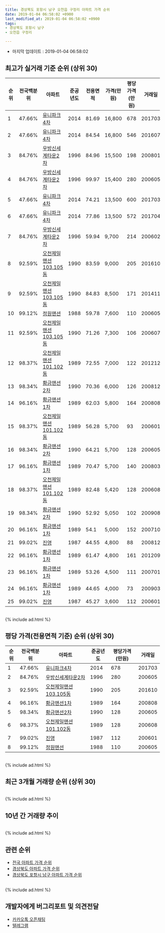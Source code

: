 ```yaml
---
title: 경상북도 포항시 남구 오천읍 구정리 아파트 가격 순위
date: 2019-01-04 06:58:02 +0900
last_modified_at: 2019-01-04 06:58:02 +0900
tags:
- 경상북도 포항시 남구
- 오천읍 구정리

---
```


* 마지막 업데이트 : 2019-01-04 06:58:02

## 최고가 실거래 기준 순위 (상위 30)


|순위|전국백분위|아파트|준공년도|전용면적|가격(만원)|평당가격(만원)|거래일|
|---|---|---|---|---|---|---|---|
|1|47.66%|[유니파크4차](https://search.naver.com/search.naver?query=%EA%B2%BD%EC%83%81%EB%B6%81%EB%8F%84+%ED%8F%AC%ED%95%AD%EC%8B%9C+%EB%82%A8%EA%B5%AC+%EC%98%A4%EC%B2%9C%EC%9D%8D+%EA%B5%AC%EC%A0%95%EB%A6%AC+%EC%9C%A0%EB%8B%88%ED%8C%8C%ED%81%AC4%EC%B0%A8)|2014|81.69|16,800|678|201703|
|2|47.66%|[유니파크4차](https://search.naver.com/search.naver?query=%EA%B2%BD%EC%83%81%EB%B6%81%EB%8F%84+%ED%8F%AC%ED%95%AD%EC%8B%9C+%EB%82%A8%EA%B5%AC+%EC%98%A4%EC%B2%9C%EC%9D%8D+%EA%B5%AC%EC%A0%95%EB%A6%AC+%EC%9C%A0%EB%8B%88%ED%8C%8C%ED%81%AC4%EC%B0%A8)|2014|84.54|16,800|546|201607|
|3|84.76%|[우방신세계타운2차](https://search.naver.com/search.naver?query=%EA%B2%BD%EC%83%81%EB%B6%81%EB%8F%84+%ED%8F%AC%ED%95%AD%EC%8B%9C+%EB%82%A8%EA%B5%AC+%EC%98%A4%EC%B2%9C%EC%9D%8D+%EA%B5%AC%EC%A0%95%EB%A6%AC+%EC%9A%B0%EB%B0%A9%EC%8B%A0%EC%84%B8%EA%B3%84%ED%83%80%EC%9A%B42%EC%B0%A8)|1996|84.96|15,500|198|200801|
|4|84.76%|[우방신세계타운2차](https://search.naver.com/search.naver?query=%EA%B2%BD%EC%83%81%EB%B6%81%EB%8F%84+%ED%8F%AC%ED%95%AD%EC%8B%9C+%EB%82%A8%EA%B5%AC+%EC%98%A4%EC%B2%9C%EC%9D%8D+%EA%B5%AC%EC%A0%95%EB%A6%AC+%EC%9A%B0%EB%B0%A9%EC%8B%A0%EC%84%B8%EA%B3%84%ED%83%80%EC%9A%B42%EC%B0%A8)|1996|99.97|15,400|280|200605|
|5|47.66%|[유니파크4차](https://search.naver.com/search.naver?query=%EA%B2%BD%EC%83%81%EB%B6%81%EB%8F%84+%ED%8F%AC%ED%95%AD%EC%8B%9C+%EB%82%A8%EA%B5%AC+%EC%98%A4%EC%B2%9C%EC%9D%8D+%EA%B5%AC%EC%A0%95%EB%A6%AC+%EC%9C%A0%EB%8B%88%ED%8C%8C%ED%81%AC4%EC%B0%A8)|2014|74.21|13,500|600|201703|
|6|47.66%|[유니파크4차](https://search.naver.com/search.naver?query=%EA%B2%BD%EC%83%81%EB%B6%81%EB%8F%84+%ED%8F%AC%ED%95%AD%EC%8B%9C+%EB%82%A8%EA%B5%AC+%EC%98%A4%EC%B2%9C%EC%9D%8D+%EA%B5%AC%EC%A0%95%EB%A6%AC+%EC%9C%A0%EB%8B%88%ED%8C%8C%ED%81%AC4%EC%B0%A8)|2014|77.86|13,500|572|201704|
|7|84.76%|[우방신세계타운2차](https://search.naver.com/search.naver?query=%EA%B2%BD%EC%83%81%EB%B6%81%EB%8F%84+%ED%8F%AC%ED%95%AD%EC%8B%9C+%EB%82%A8%EA%B5%AC+%EC%98%A4%EC%B2%9C%EC%9D%8D+%EA%B5%AC%EC%A0%95%EB%A6%AC+%EC%9A%B0%EB%B0%A9%EC%8B%A0%EC%84%B8%EA%B3%84%ED%83%80%EC%9A%B42%EC%B0%A8)|1996|59.94|9,700|214|200602|
|8|92.59%|[오천제일맨션103,105동](https://search.naver.com/search.naver?query=%EA%B2%BD%EC%83%81%EB%B6%81%EB%8F%84+%ED%8F%AC%ED%95%AD%EC%8B%9C+%EB%82%A8%EA%B5%AC+%EC%98%A4%EC%B2%9C%EC%9D%8D+%EA%B5%AC%EC%A0%95%EB%A6%AC+%EC%98%A4%EC%B2%9C%EC%A0%9C%EC%9D%BC%EB%A7%A8%EC%85%98103%2C105%EB%8F%99)|1990|83.59|9,000|205|201610|
|9|92.59%|[오천제일맨션103,105동](https://search.naver.com/search.naver?query=%EA%B2%BD%EC%83%81%EB%B6%81%EB%8F%84+%ED%8F%AC%ED%95%AD%EC%8B%9C+%EB%82%A8%EA%B5%AC+%EC%98%A4%EC%B2%9C%EC%9D%8D+%EA%B5%AC%EC%A0%95%EB%A6%AC+%EC%98%A4%EC%B2%9C%EC%A0%9C%EC%9D%BC%EB%A7%A8%EC%85%98103%2C105%EB%8F%99)|1990|84.83|8,500|171|201411|
|10|99.12%|[정원맨션](https://search.naver.com/search.naver?query=%EA%B2%BD%EC%83%81%EB%B6%81%EB%8F%84+%ED%8F%AC%ED%95%AD%EC%8B%9C+%EB%82%A8%EA%B5%AC+%EC%98%A4%EC%B2%9C%EC%9D%8D+%EA%B5%AC%EC%A0%95%EB%A6%AC+%EC%A0%95%EC%9B%90%EB%A7%A8%EC%85%98)|1988|59.78|7,600|110|200605|
|11|92.59%|[오천제일맨션103,105동](https://search.naver.com/search.naver?query=%EA%B2%BD%EC%83%81%EB%B6%81%EB%8F%84+%ED%8F%AC%ED%95%AD%EC%8B%9C+%EB%82%A8%EA%B5%AC+%EC%98%A4%EC%B2%9C%EC%9D%8D+%EA%B5%AC%EC%A0%95%EB%A6%AC+%EC%98%A4%EC%B2%9C%EC%A0%9C%EC%9D%BC%EB%A7%A8%EC%85%98103%2C105%EB%8F%99)|1990|71.26|7,300|106|200607|
|12|98.37%|[오천제일맨션101,102동](https://search.naver.com/search.naver?query=%EA%B2%BD%EC%83%81%EB%B6%81%EB%8F%84+%ED%8F%AC%ED%95%AD%EC%8B%9C+%EB%82%A8%EA%B5%AC+%EC%98%A4%EC%B2%9C%EC%9D%8D+%EA%B5%AC%EC%A0%95%EB%A6%AC+%EC%98%A4%EC%B2%9C%EC%A0%9C%EC%9D%BC%EB%A7%A8%EC%85%98101%2C102%EB%8F%99)|1989|72.55|7,000|122|201212|
|13|98.34%|[황금맨션2차](https://search.naver.com/search.naver?query=%EA%B2%BD%EC%83%81%EB%B6%81%EB%8F%84+%ED%8F%AC%ED%95%AD%EC%8B%9C+%EB%82%A8%EA%B5%AC+%EC%98%A4%EC%B2%9C%EC%9D%8D+%EA%B5%AC%EC%A0%95%EB%A6%AC+%ED%99%A9%EA%B8%88%EB%A7%A8%EC%85%982%EC%B0%A8)|1990|70.36|6,000|126|200812|
|14|96.16%|[황금맨션1차](https://search.naver.com/search.naver?query=%EA%B2%BD%EC%83%81%EB%B6%81%EB%8F%84+%ED%8F%AC%ED%95%AD%EC%8B%9C+%EB%82%A8%EA%B5%AC+%EC%98%A4%EC%B2%9C%EC%9D%8D+%EA%B5%AC%EC%A0%95%EB%A6%AC+%ED%99%A9%EA%B8%88%EB%A7%A8%EC%85%981%EC%B0%A8)|1989|62.03|5,800|164|200808|
|15|98.37%|[오천제일맨션101,102동](https://search.naver.com/search.naver?query=%EA%B2%BD%EC%83%81%EB%B6%81%EB%8F%84+%ED%8F%AC%ED%95%AD%EC%8B%9C+%EB%82%A8%EA%B5%AC+%EC%98%A4%EC%B2%9C%EC%9D%8D+%EA%B5%AC%EC%A0%95%EB%A6%AC+%EC%98%A4%EC%B2%9C%EC%A0%9C%EC%9D%BC%EB%A7%A8%EC%85%98101%2C102%EB%8F%99)|1989|56.28|5,700|93|200601|
|16|98.34%|[황금맨션2차](https://search.naver.com/search.naver?query=%EA%B2%BD%EC%83%81%EB%B6%81%EB%8F%84+%ED%8F%AC%ED%95%AD%EC%8B%9C+%EB%82%A8%EA%B5%AC+%EC%98%A4%EC%B2%9C%EC%9D%8D+%EA%B5%AC%EC%A0%95%EB%A6%AC+%ED%99%A9%EA%B8%88%EB%A7%A8%EC%85%982%EC%B0%A8)|1990|64.21|5,700|128|200605|
|17|96.16%|[황금맨션1차](https://search.naver.com/search.naver?query=%EA%B2%BD%EC%83%81%EB%B6%81%EB%8F%84+%ED%8F%AC%ED%95%AD%EC%8B%9C+%EB%82%A8%EA%B5%AC+%EC%98%A4%EC%B2%9C%EC%9D%8D+%EA%B5%AC%EC%A0%95%EB%A6%AC+%ED%99%A9%EA%B8%88%EB%A7%A8%EC%85%981%EC%B0%A8)|1989|70.47|5,700|140|200803|
|18|98.37%|[오천제일맨션101,102동](https://search.naver.com/search.naver?query=%EA%B2%BD%EC%83%81%EB%B6%81%EB%8F%84+%ED%8F%AC%ED%95%AD%EC%8B%9C+%EB%82%A8%EA%B5%AC+%EC%98%A4%EC%B2%9C%EC%9D%8D+%EA%B5%AC%EC%A0%95%EB%A6%AC+%EC%98%A4%EC%B2%9C%EC%A0%9C%EC%9D%BC%EB%A7%A8%EC%85%98101%2C102%EB%8F%99)|1989|82.48|5,420|128|200608|
|19|98.34%|[황금맨션2차](https://search.naver.com/search.naver?query=%EA%B2%BD%EC%83%81%EB%B6%81%EB%8F%84+%ED%8F%AC%ED%95%AD%EC%8B%9C+%EB%82%A8%EA%B5%AC+%EC%98%A4%EC%B2%9C%EC%9D%8D+%EA%B5%AC%EC%A0%95%EB%A6%AC+%ED%99%A9%EA%B8%88%EB%A7%A8%EC%85%982%EC%B0%A8)|1990|52.92|5,050|102|200908|
|20|96.16%|[황금맨션1차](https://search.naver.com/search.naver?query=%EA%B2%BD%EC%83%81%EB%B6%81%EB%8F%84+%ED%8F%AC%ED%95%AD%EC%8B%9C+%EB%82%A8%EA%B5%AC+%EC%98%A4%EC%B2%9C%EC%9D%8D+%EA%B5%AC%EC%A0%95%EB%A6%AC+%ED%99%A9%EA%B8%88%EB%A7%A8%EC%85%981%EC%B0%A8)|1989|54.1|5,000|152|200710|
|21|99.02%|[진영](https://search.naver.com/search.naver?query=%EA%B2%BD%EC%83%81%EB%B6%81%EB%8F%84+%ED%8F%AC%ED%95%AD%EC%8B%9C+%EB%82%A8%EA%B5%AC+%EC%98%A4%EC%B2%9C%EC%9D%8D+%EA%B5%AC%EC%A0%95%EB%A6%AC+%EC%A7%84%EC%98%81)|1987|44.55|4,800|88|200812|
|22|96.16%|[황금맨션1차](https://search.naver.com/search.naver?query=%EA%B2%BD%EC%83%81%EB%B6%81%EB%8F%84+%ED%8F%AC%ED%95%AD%EC%8B%9C+%EB%82%A8%EA%B5%AC+%EC%98%A4%EC%B2%9C%EC%9D%8D+%EA%B5%AC%EC%A0%95%EB%A6%AC+%ED%99%A9%EA%B8%88%EB%A7%A8%EC%85%981%EC%B0%A8)|1989|61.47|4,800|161|201209|
|23|96.16%|[황금맨션1차](https://search.naver.com/search.naver?query=%EA%B2%BD%EC%83%81%EB%B6%81%EB%8F%84+%ED%8F%AC%ED%95%AD%EC%8B%9C+%EB%82%A8%EA%B5%AC+%EC%98%A4%EC%B2%9C%EC%9D%8D+%EA%B5%AC%EC%A0%95%EB%A6%AC+%ED%99%A9%EA%B8%88%EB%A7%A8%EC%85%981%EC%B0%A8)|1989|53.26|4,500|111|200701|
|24|96.16%|[황금맨션1차](https://search.naver.com/search.naver?query=%EA%B2%BD%EC%83%81%EB%B6%81%EB%8F%84+%ED%8F%AC%ED%95%AD%EC%8B%9C+%EB%82%A8%EA%B5%AC+%EC%98%A4%EC%B2%9C%EC%9D%8D+%EA%B5%AC%EC%A0%95%EB%A6%AC+%ED%99%A9%EA%B8%88%EB%A7%A8%EC%85%981%EC%B0%A8)|1989|44.65|4,000|73|200903|
|25|99.02%|[진영](https://search.naver.com/search.naver?query=%EA%B2%BD%EC%83%81%EB%B6%81%EB%8F%84+%ED%8F%AC%ED%95%AD%EC%8B%9C+%EB%82%A8%EA%B5%AC+%EC%98%A4%EC%B2%9C%EC%9D%8D+%EA%B5%AC%EC%A0%95%EB%A6%AC+%EC%A7%84%EC%98%81)|1987|45.27|3,600|112|200601|


<br>
{% include ad.html %}
<br>

## 평당 가격(전용면적 기준) 순위 (상위 30)


|순위|전국백분위|아파트|준공년도|평당가격(만원)|거래일|
|---|---|---|---|---|---|
|1|47.66%|[유니파크4차](https://search.naver.com/search.naver?query=%EA%B2%BD%EC%83%81%EB%B6%81%EB%8F%84+%ED%8F%AC%ED%95%AD%EC%8B%9C+%EB%82%A8%EA%B5%AC+%EC%98%A4%EC%B2%9C%EC%9D%8D+%EA%B5%AC%EC%A0%95%EB%A6%AC+%EC%9C%A0%EB%8B%88%ED%8C%8C%ED%81%AC4%EC%B0%A8)|2014|678|201703|
|2|84.76%|[우방신세계타운2차](https://search.naver.com/search.naver?query=%EA%B2%BD%EC%83%81%EB%B6%81%EB%8F%84+%ED%8F%AC%ED%95%AD%EC%8B%9C+%EB%82%A8%EA%B5%AC+%EC%98%A4%EC%B2%9C%EC%9D%8D+%EA%B5%AC%EC%A0%95%EB%A6%AC+%EC%9A%B0%EB%B0%A9%EC%8B%A0%EC%84%B8%EA%B3%84%ED%83%80%EC%9A%B42%EC%B0%A8)|1996|280|200605|
|3|92.59%|[오천제일맨션103,105동](https://search.naver.com/search.naver?query=%EA%B2%BD%EC%83%81%EB%B6%81%EB%8F%84+%ED%8F%AC%ED%95%AD%EC%8B%9C+%EB%82%A8%EA%B5%AC+%EC%98%A4%EC%B2%9C%EC%9D%8D+%EA%B5%AC%EC%A0%95%EB%A6%AC+%EC%98%A4%EC%B2%9C%EC%A0%9C%EC%9D%BC%EB%A7%A8%EC%85%98103%2C105%EB%8F%99)|1990|205|201610|
|4|96.16%|[황금맨션1차](https://search.naver.com/search.naver?query=%EA%B2%BD%EC%83%81%EB%B6%81%EB%8F%84+%ED%8F%AC%ED%95%AD%EC%8B%9C+%EB%82%A8%EA%B5%AC+%EC%98%A4%EC%B2%9C%EC%9D%8D+%EA%B5%AC%EC%A0%95%EB%A6%AC+%ED%99%A9%EA%B8%88%EB%A7%A8%EC%85%981%EC%B0%A8)|1989|164|200808|
|5|98.34%|[황금맨션2차](https://search.naver.com/search.naver?query=%EA%B2%BD%EC%83%81%EB%B6%81%EB%8F%84+%ED%8F%AC%ED%95%AD%EC%8B%9C+%EB%82%A8%EA%B5%AC+%EC%98%A4%EC%B2%9C%EC%9D%8D+%EA%B5%AC%EC%A0%95%EB%A6%AC+%ED%99%A9%EA%B8%88%EB%A7%A8%EC%85%982%EC%B0%A8)|1990|128|200605|
|6|98.37%|[오천제일맨션101,102동](https://search.naver.com/search.naver?query=%EA%B2%BD%EC%83%81%EB%B6%81%EB%8F%84+%ED%8F%AC%ED%95%AD%EC%8B%9C+%EB%82%A8%EA%B5%AC+%EC%98%A4%EC%B2%9C%EC%9D%8D+%EA%B5%AC%EC%A0%95%EB%A6%AC+%EC%98%A4%EC%B2%9C%EC%A0%9C%EC%9D%BC%EB%A7%A8%EC%85%98101%2C102%EB%8F%99)|1989|128|200608|
|7|99.02%|[진영](https://search.naver.com/search.naver?query=%EA%B2%BD%EC%83%81%EB%B6%81%EB%8F%84+%ED%8F%AC%ED%95%AD%EC%8B%9C+%EB%82%A8%EA%B5%AC+%EC%98%A4%EC%B2%9C%EC%9D%8D+%EA%B5%AC%EC%A0%95%EB%A6%AC+%EC%A7%84%EC%98%81)|1987|112|200601|
|8|99.12%|[정원맨션](https://search.naver.com/search.naver?query=%EA%B2%BD%EC%83%81%EB%B6%81%EB%8F%84+%ED%8F%AC%ED%95%AD%EC%8B%9C+%EB%82%A8%EA%B5%AC+%EC%98%A4%EC%B2%9C%EC%9D%8D+%EA%B5%AC%EC%A0%95%EB%A6%AC+%EC%A0%95%EC%9B%90%EB%A7%A8%EC%85%98)|1988|110|200605|


<br>
{% include ad.html %}
<br>

## 최근 3개월 거래량 순위 (상위 30)


<div style="width:100%;">
    <canvas id="deal_count_ranking" height="250"></canvas>
</div>


<script>
new Chart(document.getElementById("deal_count_ranking"), {
    type: 'horizontalBar',
    data: {
        labels: ['우방신세계타운2차', '오천제일맨션103,105동', '오천제일맨션101,102동', '정원맨션'],
        datasets: [{
            label: '실거래 수',
            data: [3, 2, 1, 1],
            borderColor: "rgba(255, 0, 128, 1)",
            backgroundColor: "rgba(255, 0, 128, 0.5)",
            fill: false,
        }]
    },
    options: {
        responsive: true,
        title: {
            display: true,
            text: '최근 3개월 거래량 순위'
        },
        tooltips: {
            mode: 'index',
            intersect: false,
            callbacks: {
                title: function(tooltipItems, data) {
                    return "실거래 수:";
                },
                label: function(tooltipItem, data) {
                    return data.labels[tooltipItem.index] + ": " + tooltipItem.xLabel;
                }
            }
        },
        hover: {
            mode: 'nearest',
            intersect: true
        },
        scales: {
            xAxes: [{
                display: true,
                scaleLabel: {
                    display: true,
                    labelString: '실거래 수'
                },
                ticks: {
                    suggestedMin: 0,
                }
            }],
            yAxes: [{
                display: true,
                ticks: {
                    autoSkip: false,
                    callback: function(value, index, values) {
                        if (value.length > 15)
                            return value.substr(0, 13) + "...";
                        else
                            return value;
                    }
                },
                scaleLabel: {
                    display: false,
                }
            }]
        }
    }
});

</script>


<br>
{% include ad.html %}
<br>

## 10년 간 거래량 추이


<div style="width:100%;">
    <canvas id="deal_progress" height="250"></canvas>
</div>

<script>
new Chart(document.getElementById("deal_progress"), {
    type: 'line',
    data: {
        labels: ['200901','200902','200903','200904','200905','200906','200907','200908','200909','200910','200911','200912','201001','201002','201003','201004','201005','201006','201007','201008','201009','201010','201011','201012','201101','201102','201103','201104','201105','201106','201107','201108','201109','201110','201111','201112','201201','201202','201203','201204','201205','201206','201207','201208','201209','201210','201211','201212','201301','201302','201303','201304','201305','201306','201307','201308','201309','201310','201311','201312','201401','201402','201403','201404','201405','201406','201407','201408','201409','201410','201411','201412','201501','201502','201503','201504','201505','201506','201507','201508','201509','201510','201511','201512','201601','201602','201603','201604','201605','201606','201607','201608','201609','201610','201611','201612','201701','201702','201703','201704','201705','201706','201707','201708','201709','201710','201711','201712','201801','201802','201803','201804','201805','201806','201807','201808','201809','201810','201811','201812','201901'],
        datasets: [{
            label: '실거래 수',
            pointRadius: 1,
            data: [4, 8, 4, 13, 6, 8, 3, 6, 7, 3, 8, 5, 10, 8, 6, 13, 3, 4, 7, 6, 7, 12, 7, 5, 5, 5, 16, 14, 12, 11, 8, 9, 7, 9, 10, 13, 5, 3, 4, 7, 8, 7, 5, 3, 8, 12, 7, 6, 8, 5, 9, 12, 8, 11, 5, 3, 12, 6, 9, 4, 6, 9, 12, 7, 8, 13, 6, 4, 12, 13, 7, 4, 11, 6, 13, 7, 6, 3, 1, 6, 7, 6, 4, 7, 6, 5, 5, 7, 3, 8, 6, 4, 5, 4, 4, 5, 4, 8, 11, 4, 8, 7, 5, 4, 2, 3, 3, 2, 6, 3, 4, 2, 2, 8, 1, 1, 5, 1, 3, 4, 0],
            borderColor: "rgba(255, 201, 14, 1)",
            backgroundColor: "rgba(255, 201, 14, 0.5)",
            fill: true,
        }]
    },
    options: {
        responsive: true,
        title: {
            display: true,
            text: '10년간 거래량 추이'
        },
        tooltips: {
            mode: 'index',
            intersect: false,
        },
        hover: {
            mode: 'nearest',
            intersect: true
        },
        scales: {
            xAxes: [{
                display: true,
                scaleLabel: {
                    display: true,
                    labelString: '년/월'
                }
            }],
            yAxes: [{
                display: true,
                ticks: {
                    suggestedMin: 0,
                },
                scaleLabel: {
                    display: true,
                    labelString: '실거래 수'
                }
            }]
        }
    }
});

</script>


<br>
{% include ad.html %}
<br>

## 관련 순위

- [전국 아파트 가격 순위](https://inasie.github.io/apt-ranking/전국)
- [경상북도 아파트 가격 순위](https://inasie.github.io/apt-ranking/경상북도)
- [경상북도 포항시 남구 아파트 가격 순위](https://inasie.github.io/apt-ranking/경상북도-포항시-남구)


<br>
{% include ad.html %}
<br>

## 개발자에게 버그리포트 및 의견전달

- [카카오톡 오픈채팅](https://open.kakao.com/o/gLJUAP4)
- [텔레그램](https://t.me/inasie)

